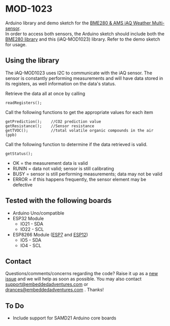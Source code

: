 # MOD-1023 #
Arduino library and demo sketch for the  <a href="http://www.embeddedadventures.com/bme280_AMS-IAQ_multi_sensor_mod-1023.html">BME280 & AMS iAQ Weather Multi-sensor</a>.
<br>
In order to access both sensors, the Arduino sketch should include both the <a href="https://github.com/embeddedadventures/BME280">BME280 library</a> and this (iAQ-MOD1023) library. Refer to the demo sketch for usage.


## Using the library ##

The iAQ-MOD1023 uses I2C to communicate with the iAQ sensor. The sensor is constantly performing measurements and will have data stored in its registers, as well information on the data's status.

Retrieve the data all at once by calling 

	readRegisters();

Call the following functions to get the appropriate values for each item

	getPrediction();	//CO2 prediction value
	getResistance();	//Sensor resistance
	getTVOC();			//total volatile organic compounds in the air (ppb)

Call the following function to determine if the data retrieved is valid. 
	
	getStatus();

- OK = the measurement data is valid
- RUNIN = data not valid; sensor is still calibrating
- BUSY = sensor is still performing measurements; data may not be valid
- ERROR = if this happens frequently, the sensor element may be defective

## Tested with the following boards ##
- Arduino Uno/compatible
- ESP32 Module
	- IO21 - SDA
	- IO22 - SCL
- ESP8266 Module (<a href="http://www.embeddedadventures.com/esp8266_wifi_module_wrl-esp7.html">ESP7</a> and <a href="http://www.embeddedadventures.com/esp8266_wifi_module_wrl-esp12e.html">ESP12</a>)
	- IO5 - SDA
	- IO4 - SCL

## Contact ##
Questions/comments/concerns regarding the code? Raise it up as a <a href="https://github.com/embeddedadventures/MOD-1023/issues/new">new issue</a> and we will help as soon as possible. You may also contact support@embeddedadventures.com or drances@embeddedadventures.com . Thanks!

## To Do ##
- Include support for SAMD21 Arduino core boards
